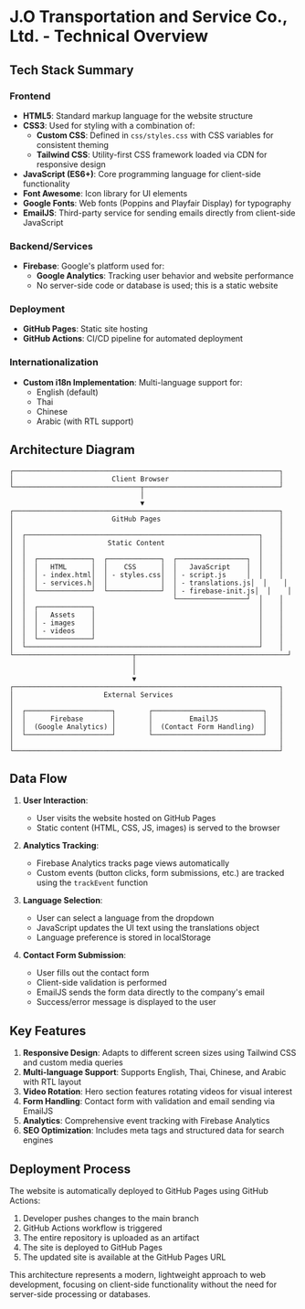 # J.O Transportation and Service Co., Ltd. - Technical Overview

## Tech Stack Summary

### Frontend
- **HTML5**: Standard markup language for the website structure
- **CSS3**: Used for styling with a combination of:
  - **Custom CSS**: Defined in `css/styles.css` with CSS variables for consistent theming
  - **Tailwind CSS**: Utility-first CSS framework loaded via CDN for responsive design
- **JavaScript (ES6+)**: Core programming language for client-side functionality
- **Font Awesome**: Icon library for UI elements
- **Google Fonts**: Web fonts (Poppins and Playfair Display) for typography
- **EmailJS**: Third-party service for sending emails directly from client-side JavaScript

### Backend/Services
- **Firebase**: Google's platform used for:
  - **Google Analytics**: Tracking user behavior and website performance
  - No server-side code or database is used; this is a static website

### Deployment
- **GitHub Pages**: Static site hosting
- **GitHub Actions**: CI/CD pipeline for automated deployment

### Internationalization
- **Custom i18n Implementation**: Multi-language support for:
  - English (default)
  - Thai
  - Chinese
  - Arabic (with RTL support)

## Architecture Diagram

```
┌─────────────────────────────────────────────────────────────────┐
│                        Client Browser                           │
└───────────────────────────────┬─────────────────────────────────┘
                                │
                                ▼
┌─────────────────────────────────────────────────────────────────┐
│                        GitHub Pages                             │
│                                                                 │
│  ┌─────────────────────────────────────────────────────────┐    │
│  │                    Static Content                       │    │
│  │                                                         │    │
│  │  ┌─────────────┐  ┌─────────────┐  ┌─────────────────┐  │    │
│  │  │   HTML      │  │    CSS      │  │   JavaScript    │  │    │
│  │  │ - index.html│  │ - styles.css│  │ - script.js     │  │    │
│  │  │ - services.h│  │             │  │ - translations.js│  │    │
│  │  └─────────────┘  └─────────────┘  │ - firebase-init.js│  │    │
│  │                                    └─────────────────┘  │    │
│  │  ┌─────────────┐                                        │    │
│  │  │   Assets    │                                        │    │
│  │  │ - images    │                                        │    │
│  │  │ - videos    │                                        │    │
│  │  └─────────────┘                                        │    │
│  └─────────────────────────────────────────────────────────┘    │
└─────────────────────────────┬─────────────────────────────────────┘
                              │
                              │
                              ▼
┌─────────────────────────────────────────────────────────────────┐
│                      External Services                          │
│                                                                 │
│  ┌─────────────────────┐        ┌───────────────────────────┐   │
│  │      Firebase       │        │         EmailJS           │   │
│  │  (Google Analytics) │        │  (Contact Form Handling)  │   │
│  └─────────────────────┘        └───────────────────────────┘   │
│                                                                 │
└─────────────────────────────────────────────────────────────────┘
```

## Data Flow

1. **User Interaction**:
   - User visits the website hosted on GitHub Pages
   - Static content (HTML, CSS, JS, images) is served to the browser

2. **Analytics Tracking**:
   - Firebase Analytics tracks page views automatically
   - Custom events (button clicks, form submissions, etc.) are tracked using the `trackEvent` function

3. **Language Selection**:
   - User can select a language from the dropdown
   - JavaScript updates the UI text using the translations object
   - Language preference is stored in localStorage

4. **Contact Form Submission**:
   - User fills out the contact form
   - Client-side validation is performed
   - EmailJS sends the form data directly to the company's email
   - Success/error message is displayed to the user

## Key Features

1. **Responsive Design**: Adapts to different screen sizes using Tailwind CSS and custom media queries
2. **Multi-language Support**: Supports English, Thai, Chinese, and Arabic with RTL layout
3. **Video Rotation**: Hero section features rotating videos for visual interest
4. **Form Handling**: Contact form with validation and email sending via EmailJS
5. **Analytics**: Comprehensive event tracking with Firebase Analytics
6. **SEO Optimization**: Includes meta tags and structured data for search engines

## Deployment Process

The website is automatically deployed to GitHub Pages using GitHub Actions:
1. Developer pushes changes to the main branch
2. GitHub Actions workflow is triggered
3. The entire repository is uploaded as an artifact
4. The site is deployed to GitHub Pages
5. The updated site is available at the GitHub Pages URL

This architecture represents a modern, lightweight approach to web development, focusing on client-side functionality without the need for server-side processing or databases.
